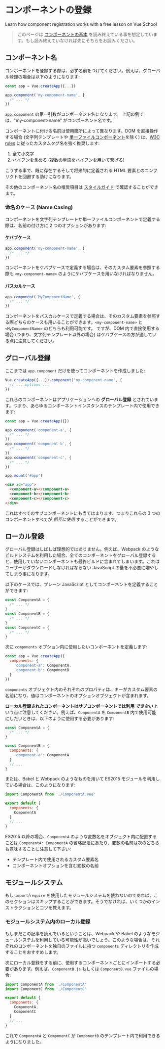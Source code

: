 # コンポーネントの登録

<VideoLesson href="https://vueschool.io/lessons/vue-3-global-vs-local-vue-components?friend=vuejs" title="Free Vue.js Component Registration lesson">Learn how component registration works with a free lesson on Vue School</VideoLesson>

> このページは [コンポーネントの基本](component-basics.md) を読み終えている事を想定しています。もし読み終えていなければ先にそちらをお読みください。

## コンポーネント名

コンポーネントを登録する際は、必ず名前をつけてください。例えば、グローバル登録の場合は以下のようになります:

```js
const app = Vue.createApp({...})

app.component('my-component-name', {
  /* ... */
})
```

`app.component` の第一引数がコンポーネント名になります。 上記の例では、"my-component-name" がコンポーネント名です。

コンポーネントに付ける名前は使用箇所によって異なります。DOM を直接操作する場合 (文字列テンプレートや [単一ファイルコンポーネント](../guide/single-file-component.html)を除く) は、[W3C rules](https://html.spec.whatwg.org/multipage/custom-elements.html#valid-custom-element-name) に従ったカスタムタグ名を強く推奨します:

1. 全て小文字
2. ハイフンを含める (複数の単語をハイフンを用いて繋げる)

こうする事で、既に存在するそして将来的に定義される HTML 要素とのコンフリクトを回避する助けになります。

その他のコンポーネント名の推奨項目は [スタイルガイド](../style-guide/#基底コンポーネントの名前-強く推奨) で確認することができます。

### 命名のケース (Name Casing)

コンポーネントを文字列テンプレートか単一ファイルコンポーネントで定義する際は、名前の付け方に 2 つのオプションがあります:

#### ケバブケース

```js
app.component('my-component-name', {
  /* ... */
})
```

コンポーネントをケバブケースで定義する場合は、そのカスタム要素を参照する際も `<my-component-name>` のようにケバブケースを用いなければなりません。

#### パスカルケース

```js
app.component('MyComponentName', {
  /* ... */
})
```

コンポーネントをパスカルケースで定義する場合は、そのカスタム要素を参照する際どちらのケースも用いることができます。`<my-component-name>` と `<MyComponentName>` のどちらも利用可能です。 ですが、DOM 内で直接使用する場合 (つまり、文字列テンプレート以外の場合) はケバブケースの方が適している点に注意してください。

## グローバル登録

ここまでは `app.component` だけを使ってコンポーネントを作成しました:

```js
Vue.createApp({...}).component('my-component-name', {
  // ... options ...
})
```

これらのコンポーネントはアプリケーションへの **グローバル登録** とされています。つまり、あらゆるコンポーネントインスタンスのテンプレート内で使用できます:

```js
const app = Vue.createApp({})

app.component('component-a', {
  /* ... */
})
app.component('component-b', {
  /* ... */
})
app.component('component-c', {
  /* ... */
})

app.mount('#app')
```

```html
<div id="app">
  <component-a></component-a>
  <component-b></component-b>
  <component-c></component-c>
</div>
```

これはすべてのサブコンポーネントにも当てはまります、つまりこれらの 3 つのコンポーネントすべてが _相互に使用_ することができます。

## ローカル登録

グローバル登録はしばしば理想的ではありません。例えば、Webpack のようなビルドシステムを利用した場合、全てのコンポーネントをグローバル登録すると、使用していないコンポーネントも最終ビルドに含まれてしまいます。これはユーザーがダウンロードしなければならない JavaScript の量を不必要に増やしてしまう事になります。

以下のケースでは、プレーン JavaScript としてコンポーネントを定義することができます:

```js
const ComponentA = {
  /* ... */
}
const ComponentB = {
  /* ... */
}
const ComponentC = {
  /* ... */
}
```

次に `components` オプション内に使用したいコンポーネントを定義します:

```js
const app = Vue.createApp({
  components: {
    'component-a': ComponentA,
    'component-b': ComponentB
  }
})
```

`components` オブジェクト内のそれぞれのプロパティは、キーがカスタム要素の名前になり、値はコンポーネントのオプションオブジェクトが含まれます。

**ローカル登録されたコンポーネントはサブコンポーネントでは利用 _できない_** という点に注意してください。例えば、`ComponentA` を `ComponentB` 内で使用可能にしたいときは、以下のように使用する必要があります:

```js
const ComponentA = {
  /* ... */
}

const ComponentB = {
  components: {
    'component-a': ComponentA
  }
  // ...
}
```

または、Babel と Webpack のようなものを用いて ES2015 モジュールを利用している場合は、このようになります:

```js
import ComponentA from './ComponentA.vue'

export default {
  components: {
    ComponentA
  }
  // ...
}
```

ES2015 以降の場合、`ComponentA` のような変数名をオブジェクト内に配置することは `ComponentA: ComponentA` の省略記法にあたり、変数の名前は次のどちらも意味することに注意して下さい:

- テンプレート内で使用されるカスタム要素名
- コンポーネントオプションを含む変数の名前

## モジュールシステム

もし `import`/`require` を使用したモジュールシステムを使わないのであれば、このセクションはスキップすることができます。そうでなければ、いくつかのインストラクションとコツを教えます。

### モジュールシステム内のローカル登録

もしまだこの記事を読んでいるということは、Webpack や Babel のようなモジュールシステムを利用している可能性が高いでしょう。このような場合は、それぞれのコンポーネントを独自のファイルに持つ `components` ディレクトリを作成することをおすすめします。

次にローカル登録をする前に、使用するコンポーネントごとにインポートする必要があります。例えば、`ComponentB.js` もしくは `ComponentB.vue` ファイルの場合:

```js
import ComponentA from './ComponentA'
import ComponentC from './ComponentC'

export default {
  components: {
    ComponentA,
    ComponentC
  }
  // ...
}
```

これで `ComponentA` と `ComponentC` が `ComponentB` のテンプレート内で利用できるようになりました。
